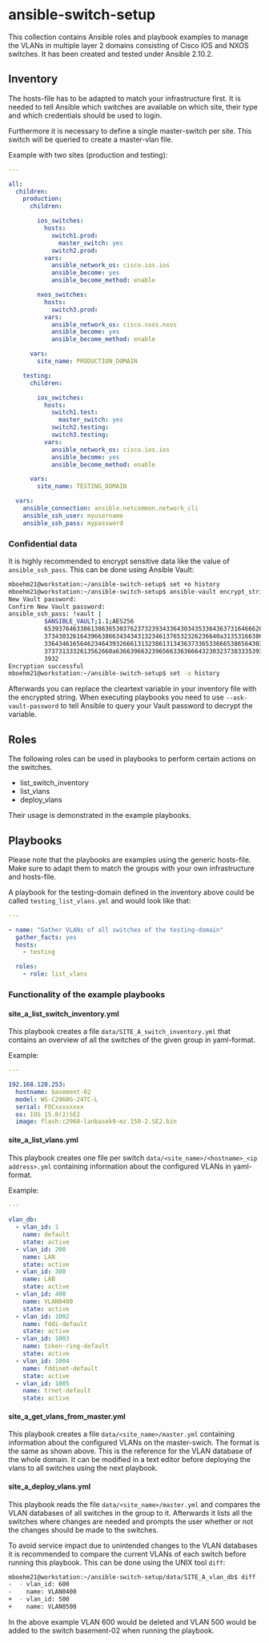 # ansible-switch-setup

This collection contains Ansible roles and playbook examples to manage the VLANs in multiple layer 2 domains consisting of Cisco IOS and NXOS switches. It has been created and tested under Ansible 2.10.2.

## Inventory

The hosts-file has to be adapted to match your infrastructure first. It is needed to tell Ansible which switches are available on which site, their type and which credentials should be used to login.

Furthermore it is necessary to define a single master-switch per site. This switch will be queried to create a master-vlan file.

Example with two sites (production and testing):

```yaml
---

all:
  children:
    production:
      children:

        ios_switches:
          hosts:
            switch1.prod:
              master_switch: yes
            switch2.prod:
          vars:
            ansible_network_os: cisco.ios.ios
            ansible_become: yes
            ansible_become_method: enable

        nxos_switches:
          hosts:
            switch3.prod:
          vars:
            ansible_network_os: cisco.nxos.nxos
            ansible_become: yes
            ansible_become_method: enable

      vars:
        site_name: PRODUCTION_DOMAIN

    testing:
      children:

        ios_switches:
          hosts:
            switch1.test:
              master_switch: yes
            switch2.testing:
            switch3.testing:
          vars:
            ansible_network_os: cisco.ios.ios
            ansible_become: yes
            ansible_become_method: enable

      vars:
        site_name: TESTING_DOMAIN

  vars:
    ansible_connection: ansible.netcommon.network_cli
    ansible_ssh_user: myusername
    ansible_ssh_pass: mypassword
 ```

### Confidential data

It is highly recommended to encrypt sensitive data like the value of `ansible_ssh_pass`. This can be done using Ansible Vault:

```bash
mboehm21@workstation:~/ansible-switch-setup$ set +o history
mboehm21@workstation:~/ansible-switch-setup$ ansible-vault encrypt_string --name 'ansible_ssh_pass' 'mysecret'
New Vault password: 
Confirm New Vault password: 
ansible_ssh_pass: !vault |
          $ANSIBLE_VAULT;1.1;AES256
          65393764633861386365303762373239343364303435336436373164666262386433306132326565
          3734303261643966386634343431323461376532326236640a313531663864363161633837363930
          33643461656462346439326661313238613134363733653366653865643038326465313639633739
          3737313332613562660a636639663239656633636664323032373833353930386365393334663063
          3932
Encryption successful
mboehm21@workstation:~/ansible-switch-setup$ set -o history
```

Afterwards you can replace the cleartext variable in your inventory file with the encrypted string. When executing playbooks you need to use `--ask-vault-password` to tell Ansible to query your Vault password to decrypt the variable.

## Roles

The following roles can be used in playbooks to perform certain actions on the switches.

- list_switch_inventory
- list_vlans
- deploy_vlans

Their usage is demonstrated in the example playbooks.

## Playbooks

Please note that the playbooks are examples using the generic hosts-file. Make sure to adapt them to match the groups with your own infrastructure and hosts-file.

A playbook for the testing-domain defined in the inventory above could be called `testing_list_vlans.yml` and would look like that:

```yaml
---

- name: "Gather VLANs of all switches of the testing-domain"
  gather_facts: yes
  hosts:
    - testing

  roles:
    - role: list_vlans
```
### Functionality of the example playbooks

#### site_a_list_switch_inventory.yml

This playbook creates a file `data/SITE_A_switch_inventory.yml` that contains an overview of all the switches of the given group in yaml-format.

Example:

```yaml
---

192.168.120.253:
  hostname: basement-02 
  model: WS-C2960G-24TC-L
  serial: FOCxxxxxxxx
  os: IOS 15.0(2)SE2
  image: flash:c2960-lanbasek9-mz.150-2.SE2.bin
```

#### site_a_list_vlans.yml

This playbook creates one file per switch `data/<site_name>/<hostname>_<ip address>.yml` containing information about the configured VLANs in yaml-format.

Example:

```yaml
---
 
vlan_db:
  - vlan_id: 1
    name: default
    state: active
  - vlan_id: 200
    name: LAN
    state: active
  - vlan_id: 300
    name: LAB
    state: active
  - vlan_id: 400
    name: VLAN0400
    state: active
  - vlan_id: 1002
    name: fddi-default
    state: active
  - vlan_id: 1003
    name: token-ring-default
    state: active
  - vlan_id: 1004
    name: fddinet-default
    state: active
  - vlan_id: 1005
    name: trnet-default
    state: active
```

#### site_a_get_vlans_from_master.yml

This playbook creates a file `data/<site_name>/master.yml` containing information about the configured VLANs on the master-swich. The format is the same as shown above. This is the reference for the VLAN database of the whole domain. It can be modified in a text editor before deploying the vlans to all switches using the next playbook.

#### site_a_deploy_vlans.yml

This playbook reads the file `data/<site_name>/master.yml` and compares the VLAN databases of all switches in the group to it. Afterwards it lists all the switches where changes are needed and prompts the user whether or not the changes should be made to the switches.

To avoid service impact due to unintended changes to the VLAN databases it is recommended to compare the current VLANs of each switch before running this playbook. This can be done using the UNIX tool `diff`:

```bash
mboehm21@workstation:~/ansible-switch-setup/data/SITE_A_vlan_db$ diff -u basement-02_192.168.120.253.yml master.yml | grep -e "^[+-] "
-  - vlan_id: 600
-    name: VLAN0400
+  - vlan_id: 500
+    name: VLAN0500
```

In the above example VLAN 600 would be deleted and VLAN 500 would be added to the switch basement-02 when running the playbook.
